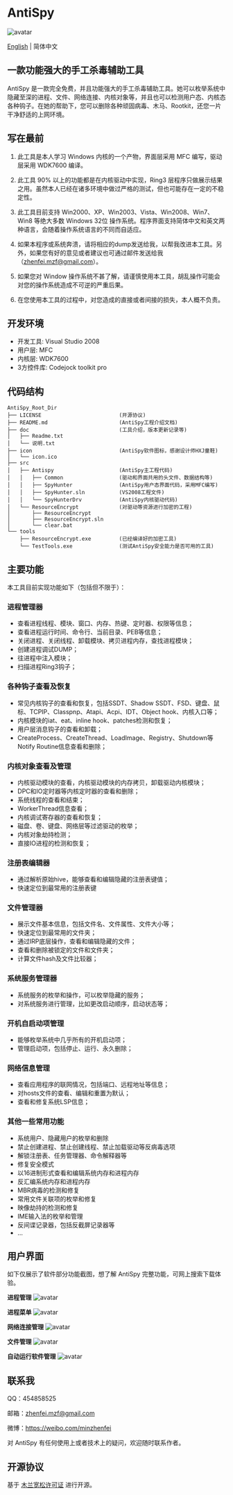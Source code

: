 # AntiSpy

![avatar](icon/icon.ico)

[English](./README.md) | 简体中文

## 一款功能强大的手工杀毒辅助工具

AntiSpy 是一款完全免费，并且功能强大的手工杀毒辅助工具。她可以枚举系统中隐藏至深的进程、文件、网络连接、内核对象等，并且也可以检测用户态、内核态各种钩子。在她的帮助下，您可以删除各种顽固病毒、木马、Rootkit，还您一片干净舒适的上网环境。

## 写在最前

1. 此工具是本人学习 Windows 内核的一个产物，界面层采用 MFC 编写，驱动层采用 WDK7600 编译。

2. 此工具 90% 以上的功能都是在内核驱动中实现，Ring3 层程序只做展示结果之用。虽然本人已经在诸多环境中做过严格的测试，但也可能存在一定的不稳定性。

3. 此工具目前支持 Win2000、XP、Win2003、Vista、Win2008、Win7、Win8 等绝大多数 Windows 32位 操作系统。程序界面支持简体中文和英文两种语言，会随着操作系统语言的不同而自适应。

4. 如果本程序或系统奔溃，请将相应的dump发送给我，以帮我改进本工具。另外，如果您有好的意见或者建议也可通过邮件发送给我（zhenfei.mzf@gmail.com）。

5. 如果您对 Window 操作系统不甚了解，请谨慎使用本工具，胡乱操作可能会对您的操作系统造成不可逆的严重后果。                

6. 在您使用本工具的过程中，对您造成的直接或者间接的损失，本人概不负责。

## 开发环境

* 开发工具: Visual Studio 2008
* 用户层: MFC
* 内核层: WDK7600
* 3方控件库: Codejock toolkit pro

## 代码结构

```
AntiSpy_Root_Dir
├── LICENSE                         (开源协议)
├── README.md                       (AntiSpy工程介绍文档)
├── doc                             (工具介绍，版本更新记录等)
│   ├── Readme.txt 
│   └── 说明.txt
├── icon                            (AntiSpy软件图标，感谢设计师HXJ童鞋)
│   └── icon.ico
├── src                               
│   ├── Antispy                     (AntiSpy主工程代码)
│   │   ├── Common                  (驱动和界面共用的头文件、数据结构等)
│   │   ├── SpyHunter               (AntiSpy用户态界面代码，采用MFC编写)
│   │   ├── SpyHunter.sln           (VS2008工程文件)
│   │   └── SpyHunterDrv            (AntiSpy内核驱动代码)
│   └── ResourceEncrypt             (对驱动等资源进行加密的工程)
│       ├── ResourceEncrypt
│       ├── ResourceEncrypt.sln
│       └── clear.bat
└── tools
    ├── ResourceEncrypt.exe         (已经编译好的加密工具)
    └── TestTools.exe               (测试AntiSpy安全能力是否可用的工具)
```

## 主要功能

本工具目前实现功能如下（包括但不限于）：

### 进程管理器
* 查看进程线程、模块、窗口、内存、热键、定时器、权限等信息；
* 查看进程运行时间、命令行、当前目录、PEB等信息；
* 关闭进程、关闭线程、卸载模块、拷贝进程内存，查找进程模块；
* 创建进程调试DUMP；
* 往进程中注入模块；
* 扫描进程Ring3钩子；

### 各种钩子查看及恢复
* 常见内核钩子的查看和恢复，包括SSDT、Shadow SSDT、FSD、键盘、鼠标、TCPIP、Classpnp、Atapi、Acpi、IDT、Object hook、内核入口等；
* 内核模块的iat、eat、inline hook、patches检测和恢复；
* 用户层消息钩子的查看和卸载；
* CreateProcess、CreateThread、LoadImage、Registry、Shutdown等Notify Routine信息查看和删除；

### 内核对象查看及管理
* 内核驱动模块的查看，内核驱动模块的内存拷贝，卸载驱动内核模块；
* DPC和IO定时器等内核定时器的查看和删除；
* 系统线程的查看和结束；
* WorkerThread信息查看；
* 内核调试寄存器的查看和恢复；
* 磁盘、卷、键盘、网络层等过滤驱动的枚举；
* 内核对象劫持检测；
* 直接IO进程的检测和恢复；

### 注册表编辑器
* 通过解析原始hive，能够查看和编辑隐藏的注册表键值；
* 快速定位到最常用的注册表键

### 文件管理器
* 展示文件基本信息，包括文件名、文件属性、文件大小等；
* 快速定位到最常用的文件夹；
* 通过IRP底层操作，查看和编辑隐藏的文件；
* 查看和删除被锁定的文件和文件夹；
* 计算文件hash及文件比较器；

### 系统服务管理器
* 系统服务的枚举和操作，可以枚举隐藏的服务；
* 对系统服务进行管理，比如更改启动顺序，启动状态等；

### 开机自启动项管理
* 能够枚举系统中几乎所有的开机启动项；
* 管理启动项，包括停止、运行、永久删除；

### 网络信息管理
* 查看应用程序的联网情况，包括端口、远程地址等信息；
* 对hosts文件的查看、编辑和重置为默认；
* 查看和修复系统LSP信息；

### 其他一些常用功能
* 系统用户、隐藏用户的枚举和删除
* 禁止创建进程、禁止创建线程、禁止加载驱动等反病毒选项
* 解锁注册表、任务管理器、命令解释器等
* 修复安全模式
* 以16进制形式查看和编辑系统内存和进程内存
* 反汇编系统内存和进程内存
* MBR病毒的检测和修复
* 常用文件关联项的枚举和修复
* 映像劫持的检测和修复
* IME输入法的枚举和管理
* 反间谍记录器，包括反截屏记录器等
* ...

## 用户界面

如下仅展示了软件部分功能截图，想了解 AntiSpy 完整功能，可网上搜索下载体验。

**进程管理**
![avatar](images/process_tree.png)

**进程菜单**
![avatar](images/process_menu.png)

**网络连接管理**
![avatar](images/network.png)

**文件管理**
![avatar](images/file_manager.png)

**自动运行软件管理**
![avatar](images/autorun.png)

## 联系我

QQ：454858525

邮箱：zhenfei.mzf@gmail.com

微博：https://weibo.com/minzhenfei

对 AntiSpy 有任何使用上或者技术上的疑问，欢迎随时联系作者。

## 开源协议

基于 [木兰宽松许可证](https://license.coscl.org.cn/MulanPSL/) 进行开源。